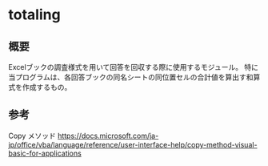 # totaling

## 概要

Excelブックの調査様式を用いて回答を回収する際に使用するモジュール。
特に当プログラムは、各回答ブックの同名シートの同位置セルの合計値を算出す和算式を作成するもの。

## 参考

Copy メソッド
https://docs.microsoft.com/ja-jp/office/vba/language/reference/user-interface-help/copy-method-visual-basic-for-applications
